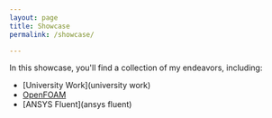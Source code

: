 ```yaml
---
layout: page
title: Showcase
permalink: /showcase/

---
```


In this showcase, you'll find a collection of my endeavors, including:

- [University Work](university work)
- [OpenFOAM](openfoam)
- [ANSYS Fluent](ansys fluent)


